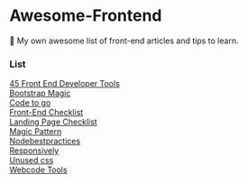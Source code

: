 # Awesome-Frontend
🎉  My own awesome list of front-end articles and tips to learn.

### List

[45 Front End Developer Tools](https://medium.com/gitconnected/45-front-end-developer-tools-e496b9c3503)<br>
[Bootstrap Magic](https://pikock.github.io/bootstrap-magic/)<br>
[Code to go](https://codetogo.io/?ref=usniemvuilaptrinh)<br>
[Front-End Checklist](https://frontendchecklist.io/)<br>
[Landing Page Checklist](https://landingpage.fyi/)<br>
[Magic Pattern](https://www.magicpattern.design/)<br>
[Nodebestpractices](https://github.com/goldbergyoni/nodebestpractices)<br>
[Responsively](https://responsively.app/)<br>
[Unused css](https://unused-css.com/)<br>
[Webcode Tools](https://webcode.tools/)<br>
